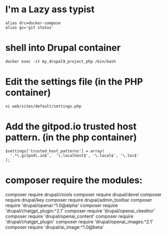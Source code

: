 # I'm a Lazy ass typist
```
alias drc=docker-compose
alias gs='git status'
```


# shell into Drupal container
```
docker exec -it my_drupal9_project_php /bin/bash
```

# Edit the settings file (in the PHP container)
```
vi web/sites/default/settings.php
```

# Add the gitpod.io trusted host pattern. (in the php container)
```
$settings['trusted_host_patterns'] = array(
  '.*\.gitpod\.io$',  '\.localhost$', '\.local$', '\.loc$'
);
```

# composer require the modules:

composer require drupal/ctools
composer require drupal/devel
composer require drupal/key
composer require drupal/admin_toolbar
composer require 'drupal/openai:^1.0@alpha'
composer require 'drupal/chatgpt_plugin:^2.1'
composer require 'drupal/openai_ckeditor'
composer require 'drupal/openai_content'
composer require 'drupal/chatgpt_plugin'
composer require 'drupal/openai_images:^2.1'
composer require 'drupal/ai_image:^1.0@beta'

